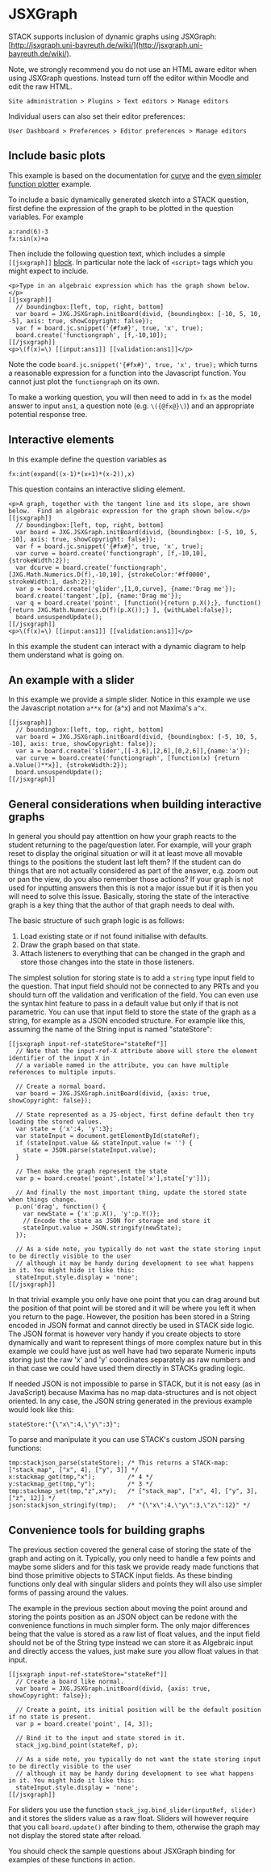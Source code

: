 # JSXGraph

STACK supports inclusion of dynamic graphs using JSXGraph: [http://jsxgraph.uni-bayreuth.de/wiki/](http://jsxgraph.uni-bayreuth.de/wiki/).

Note, we strongly recommend you do not use an HTML aware editor when using JSXGraph questions.  Instead turn off the editor within Moodle and edit the raw HTML.

    Site administration > Plugins > Text editors > Manage editors

Individual users can also set their editor preferences:

    User Dashboard > Preferences > Editor preferences > Manage editors

## Include basic plots

This example is based on the documentation for [curve](http://jsxgraph.uni-bayreuth.de/wiki/index.php/Curve) and the [even simpler function plotter](http://jsxgraph.uni-bayreuth.de/wiki/index.php/Even_simpler_function_plotter) example.

To include a basic dynamically generated sketch into a STACK question, first define the expression of the graph to be plotted in the question variables.  For example

    a:rand(6)-3
    fx:sin(x)+a

Then include the following question text, which includes a simple `[[jsxgraph]]` [block](Question_blocks.md).  In particular note the lack of `<script>` tags which you might expect to include.

    <p>Type in an algebraic expression which has the graph shown below.</p>
    [[jsxgraph]]
      // boundingbox:[left, top, right, bottom]
      var board = JXG.JSXGraph.initBoard(divid, {boundingbox: [-10, 5, 10, -5], axis: true, showCopyright: false});
      var f = board.jc.snippet('{#fx#}', true, 'x', true);
      board.create('functiongraph', [f,-10,10]);
    [[/jsxgraph]]
    <p>\(f(x)=\) [[input:ans1]] [[validation:ans1]]</p>

Note the code `board.jc.snippet('{#fx#}', true, 'x', true);` which turns a reasonable expression for a function into the Javascript function.  You cannot just plot the `functiongraph` on its own.

To make a working question, you will then need to add in `fx` as the model answer to input `ans1`, a question note (e.g. `\({@fx@}\)`) and an appropriate potential response tree.

## Interactive elements

In this example define the question variables as

    fx:int(expand((x-1)*(x+1)*(x-2)),x)

This question contains an interactive sliding element.

    <p>A graph, together with the tangent line and its slope, are shown below.  Find an algebraic expression for the graph shown below.</p>
    [[jsxgraph]]
      // boundingbox:[left, top, right, bottom]
      var board = JXG.JSXGraph.initBoard(divid, {boundingbox: [-5, 10, 5, -10], axis: true, showCopyright: false});
      var f = board.jc.snippet('{#fx#}', true, 'x', true);
      var curve = board.create('functiongraph', [f,-10,10], {strokeWidth:2});
      var dcurve = board.create('functiongraph', [JXG.Math.Numerics.D(f),-10,10], {strokeColor:'#ff0000', strokeWidth:1, dash:2});
      var p = board.create('glider',[1,0,curve], {name:'Drag me'});
      board.create('tangent',[p], {name:'Drag me'});
      var q = board.create('point', [function(){return p.X();}, function(){return JXG.Math.Numerics.D(f)(p.X());} ], {withLabel:false});
      board.unsuspendUpdate();
    [[/jsxgraph]]
    <p>\(f(x)=\) [[input:ans1]] [[validation:ans1]]</p>

In this example the student can interact with a dynamic diagram to help them understand what is going on.

## An example with a slider

In this example we provide a simple slider.  Notice in this example we use the Javascript notation `a**x` for \(a^x\) and not Maxima's `a^x`.

    [[jsxgraph]]
      // boundingbox:[left, top, right, bottom]
      var board = JXG.JSXGraph.initBoard(divid, {boundingbox: [-5, 10, 5, -10], axis: true, showCopyright: false});
      var a = board.create('slider',[[-3,6],[2,6],[0,2,6]],{name:'a'}); 
      var curve = board.create('functiongraph', [function(x) {return a.Value()**x}], {strokeWidth:2});
      board.unsuspendUpdate();
    [[/jsxgraph]]

## General considerations when building interactive graphs

In general you should pay attenttion on how your graph reacts to the student returning to the page/question later. For example, will your graph 
reset to display the original situation or will it at least move all movable things to the positions the student last left them? If 
the student can do things that are not actually considered as part of the answer, e.g. zoom out or pan the view, do you also remember 
those actions? If your graph is not used for inputting answers then this is not a major issue but if it is then you will need to solve 
this issue. Basically, storing the state of the interactive graph is a key thing that the author of that graph needs to deal with.

The basic structure of such graph logic is as follows:

 1. Load existing state or if not found initialise with defaults.
 2. Draw the graph based on that state.
 3. Attach listeners to everything that can be changed in the graph and store those changes into the state in those listeners.

The simplest solution for storing state is to add a `string` type input field to the question. That input field should not be connected 
to any PRTs and you should turn off the validation and verification of the field. You can even use the syntax hint feature to pass in a 
default value but only if that is not parametric. You can use that input field to store the state of the graph as a string, for example 
as a JSON encoded structure. For example like this, assuming the name of the String input is named "stateStore":


    [[jsxgraph input-ref-stateStore="stateRef"]]
      // Note that the input-ref-X attribute above will store the element identifier of the input X in 
      // a variable named in the attribute, you can have multiple references to multiple inputs.

      // Create a normal board.
      var board = JXG.JSXGraph.initBoard(divid, {axis: true, showCopyright: false});

      // State represented as a JS-object, first define default then try loading the stored values.
      var state = {'x':4, 'y':3};
      var stateInput = document.getElementById(stateRef);
      if (stateInput.value && stateInput.value != '') {
        state = JSON.parse(stateInput.value);
      }

      // Then make the graph represent the state
      var p = board.create('point',[state['x'],state['y']]);

      // And finally the most important thing, update the stored state when things change.
      p.on('drag', function() {
        var newState = {'x':p.X(), 'y':p.Y()};
        // Encode the state as JSON for storage and store it
        stateInput.value = JSON.stringify(newState);
      });

      // As a side note, you typically do not want the state storing input to be directly visible to the user
      // although it may be handy during development to see what happens in it. You might hide it like this:
      stateInput.style.display = 'none';
    [[/jsxgraph]]


In that trivial example you only have one point that you can drag around but the position of that point will be stored and it will be where 
you left it when you return to the page. However, the position has been stored in a String encoded in JSON format and cannot directly be 
used in STACK side logic. The JSON format is however very handy if you create objects to store dynamically and want to represent things 
of more complex nature but in this example we could have just as well have had two separate Numeric inputs storing just the raw 'x' 
and 'y' coordinates separately as raw numbers and in that case we could have used them directly in STACKs grading logic.

If needed JSON is not impossible to parse in STACK, but it is not easy (as in JavaScript) because Maxima has no map 
data-structures and is not object oriented. In any case, the JSON string generated in the previous example would look like this:

    stateStore:"{\"x\":4,\"y\":3}";

To parse and manipulate it you can use STACK's custom JSON parsing functions:

    tmp:stackjson_parse(stateStore); /* This returns a STACK-map: ["stack_map", ["x", 4], ["y", 3]] */
    x:stackmap_get(tmp,"x");         /* 4 */
    y:stackmap_get(tmp,"y");         /* 3 */
    tmp:stackmap_set(tmp,"z",x*y);   /* ["stack_map", ["x", 4], ["y", 3], ["z", 12]] */
    json:stackjson_stringify(tmp);   /* "{\"x\":4,\"y\":3,\"z\":12}" */


## Convenience tools for building graphs

The previous section covered the general case of storing the state of the graph and acting on it. Typically, you only need to handle a few points and maybe some sliders and for this task we provide ready made functions that bind those primitive objects to STACK input fields. As these binding functions only deal with singular sliders and points they will also use simpler forms of passing around the values.

The example in the previous section about moving the point around and storing the points position as an JSON object can be redone with the convenience functions in much simpler form. The only major differences being that the value is stored as a raw list of float values, and the input field should not be of the String type instead we can store it as Algebraic input and directly access the values, just make sure you allow float values in that input.

    [[jsxgraph input-ref-stateStore="stateRef"]]
      // Create a board like normal.
      var board = JXG.JSXGraph.initBoard(divid, {axis: true, showCopyright: false});

      // Create a point, its initial position will be the default position if no state is present.
      var p = board.create('point', [4, 3]);

      // Bind it to the input and state stored in it.
      stack_jxg.bind_point(stateRef, p);

      // As a side note, you typically do not want the state storing input to be directly visible to the user
      // although it may be handy during development to see what happens in it. You might hide it like this:
      stateInput.style.display = 'none';
    [[/jsxgraph]]

For sliders you use the function `stack_jxg.bind_slider(inputRef, slider)` and it stores the sliders value as a raw float. Sliders will however require that you call `board.update()` after binding to them, otherwise the graph may not display the stored state after reload.

You should check the sample questions about JSXGraph binding for examples of these functions in action.
